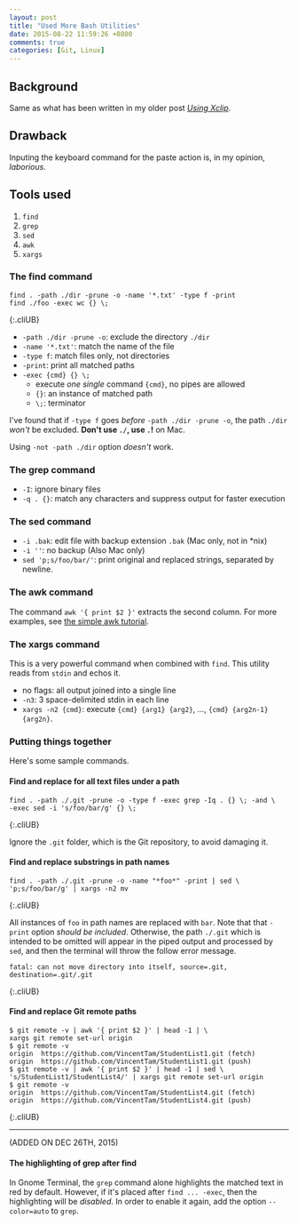 ```yaml
---
layout: post
title: "Used More Bash Utilities"
date: 2015-08-22 11:59:26 +0800
comments: true
categories: [Git, Linux]
---
```


Background
---

Same as what has been written in my older post
[*Using Xclip*][pp_xclip].

Drawback
---

Inputing the keyboard command for the paste action is, in my opinion,
*laborious*.

Tools used
---

1. `find`
2. `grep`
3. `sed`
4. `awk`
5. `xargs`

<!-- more -->

### The find command


    find . -path ./dir -prune -o -name '*.txt' -type f -print
    find ./foo -exec wc {} \;
{:.cliUB}

- `-path ./dir -prune -o`: exclude the directory `./dir`
- `-name '*.txt'`: match the name of the file
- `-type f`: match files only, not directories
- `-print`: print all matched paths
- `-exec {cmd} {} \;`
    - execute *one single* command `{cmd}`, no pipes are allowed
    - `{}`: an instance of matched path
    - `\;`: terminator

I've found that if `-type f` goes *before* `-path ./dir -prune -o`,
the path `./dir` *won't* be excluded.  **Don't use `./`, use `.`!** on
Mac.

Using `-not -path ./dir` option *doesn't* work.

### The grep command

- `-I`: ignore binary files
- `-q . {}`: match any characters and suppress output for faster
    execution

### The sed command

- `-i .bak`: edit file with backup extension `.bak` (Mac only, not in
    \*nix)
- `-i ''`: no backup (Also Mac only)
- `sed 'p;s/foo/bar/'`: print original and replaced strings, separated
  by newline.

### The awk command

The command `awk '{ print $2 }'` extracts the second column.  For more
examples, see [the simple awk tutorial][awk_tut].

### The xargs command

This is a very powerful command when combined with `find`.  This
utility reads from `stdin` and echos it.

- no flags: all output joined into a single line
- `-n3`: 3 space-delimited stdin in each line
- `xargs -n2 {cmd}`: execute `{cmd} {arg1} {arg2}`, ..., `{cmd}
    {arg2n-1} {arg2n}`.

### Putting things together

Here's some sample commands.

#### Find and replace for all text files under a path

    find . -path ./.git -prune -o -type f -exec grep -Iq . {} \; -and \
    -exec sed -i 's/foo/bar/g' {} \;
{:.cliUB}

Ignore the `.git` folder, which is the Git repository, to avoid
damaging it.

#### Find and replace substrings in path names

    find . -path ./.git -prune -o -name "*foo*" -print | sed \
    'p;s/foo/bar/g' | xargs -n2 mv
{:.cliUB}

All instances of `foo` in path names are replaced with `bar`.  Note
that that `-print` option *should be included*.  Otherwise, the path
`./.git` which is intended to be omitted will appear in the piped
output and processed by `sed`, and then the terminal will throw the
follow error message.

    fatal: can not move directory into itself, source=.git, destination=.git/.git
{:.cliUB}

#### Find and replace Git remote paths

    $ git remote -v | awk '{ print $2 }' | head -1 | \
    xargs git remote set-url origin
    $ git remote -v
    origin	https://github.com/VincentTam/StudentList1.git (fetch)
    origin	https://github.com/VincentTam/StudentList1.git (push)
    $ git remote -v | awk '{ print $2 }' | head -1 | sed \
    's/StudentList1/StudentList4/' | xargs git remote set-url origin
    $ git remote -v
    origin	https://github.com/VincentTam/StudentList4.git (fetch)
    origin	https://github.com/VincentTam/StudentList4.git (push)
{:.cliUB}

* * * * *
(ADDED ON DEC 26TH, 2015)

#### The highlighting of grep after find

In Gnome Terminal, the `grep` command alone highlights the matched
text in red by default.  However, if it's placed after `find ...
-exec`, then the highlighting will be *disabled*.  In order to enable
it again, add the option `--color=auto` to `grep`.

[pp_xclip]: /blog/2014/12/12/using-xclip/
[awk_tut]: http://www.hcs.harvard.edu/~dholland/computers/awk.html
